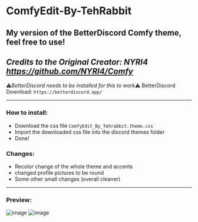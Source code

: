 # ComfyEdit-By-TehRabbit
**My version of the BetterDiscord Comfy theme, feel free to use!**
---
*Credits to the Original Creator: NYRI4 https://github.com/NYRI4/Comfy*
---

⚠️*BetterDiscord needs to be installed for this to work*⚠️
BetterDiscord Download: `https://betterdiscord.app/`

---

### How to install:

- Download the css file `ComfyEdit_By_Tehrabbit.theme.css`
- Import the downloaded css file into the discord themes folder
- Done!

### Changes:

- Recolor change of the whole theme and accents 
- changed profile pictures to be round
- Some other small changes (overall cleaner)

---

### Preview:
![image](https://user-images.githubusercontent.com/57992120/149061126-bfd456ad-8d48-4b05-a49c-6569c6ed1d19.png)
![image](https://user-images.githubusercontent.com/57992120/149061276-001df9ce-42c5-4e60-a410-bf38ecb17d39.png)
